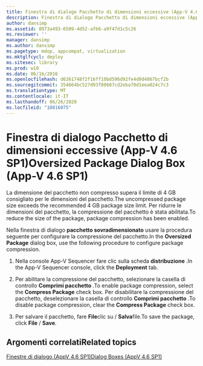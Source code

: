 ```yaml
---
title: Finestra di dialogo Pacchetto di dimensioni eccessive (App-V 4.6 SP1)
description: Finestra di dialogo Pacchetto di dimensioni eccessive (App-V 4.6 SP1)
author: dansimp
ms.assetid: 8973a493-6509-4d52-afb6-a9f47d1c5c26
ms.reviewer: ''
manager: dansimp
ms.author: dansimp
ms.pagetype: mdop, appcompat, virtualization
ms.mktglfcycl: deploy
ms.sitesec: library
ms.prod: w10
ms.date: 06/16/2016
ms.openlocfilehash: d6361748f2f16ff10bd596d92fe4d0d4867bcf2b
ms.sourcegitcommit: 354664bc527d93f80687cd2eba70d1eea024c7c3
ms.translationtype: MT
ms.contentlocale: it-IT
ms.lasthandoff: 06/26/2020
ms.locfileid: "10816075"
---
```

# <span data-ttu-id="02516-103">Finestra di dialogo Pacchetto di dimensioni eccessive (App-V 4.6 SP1)</span><span class="sxs-lookup"><span data-stu-id="02516-103">Oversized Package Dialog Box (App-V 4.6 SP1)</span></span>


<span data-ttu-id="02516-104">La dimensione del pacchetto non compresso supera il limite di 4 GB consigliato per le dimensioni del pacchetto.</span><span class="sxs-lookup"><span data-stu-id="02516-104">The uncompressed package size exceeds the recommended 4 GB package size limit.</span></span> <span data-ttu-id="02516-105">Per ridurre le dimensioni del pacchetto, la compressione del pacchetto è stata abilitata.</span><span class="sxs-lookup"><span data-stu-id="02516-105">To reduce the size of the package, package compression has been enabled.</span></span>

<span data-ttu-id="02516-106">Nella finestra di dialogo **pacchetto sovradimensionato** usare la procedura seguente per configurare la compressione del pacchetto.</span><span class="sxs-lookup"><span data-stu-id="02516-106">In the **Oversized Package** dialog box, use the following procedure to configure package compression.</span></span>

1.  <span data-ttu-id="02516-107">Nella console App-V Sequencer fare clic sulla scheda **distribuzione** .</span><span class="sxs-lookup"><span data-stu-id="02516-107">In the App-V Sequencer console, click the **Deployment** tab.</span></span>

2.  <span data-ttu-id="02516-108">Per abilitare la compressione del pacchetto, selezionare la casella di controllo **Comprimi pacchetto** .</span><span class="sxs-lookup"><span data-stu-id="02516-108">To enable package compression, select the **Compress Package** check box.</span></span> <span data-ttu-id="02516-109">Per disabilitare la compressione del pacchetto, deselezionare la casella di controllo **Comprimi pacchetto** .</span><span class="sxs-lookup"><span data-stu-id="02516-109">To disable package compression, clear the **Compress Package** check box.</span></span>

3.  <span data-ttu-id="02516-110">Per salvare il pacchetto, fare **File**clic su  /  **Salva**file.</span><span class="sxs-lookup"><span data-stu-id="02516-110">To save the package, click **File** / **Save**.</span></span>

## <span data-ttu-id="02516-111">Argomenti correlati</span><span class="sxs-lookup"><span data-stu-id="02516-111">Related topics</span></span>


[<span data-ttu-id="02516-112">Finestre di dialogo (AppV 4.6 SP1)</span><span class="sxs-lookup"><span data-stu-id="02516-112">Dialog Boxes (AppV 4.6 SP1)</span></span>](dialog-boxes--appv-46-sp1-.md)

 

 





